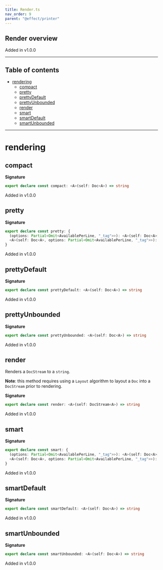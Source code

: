 ```yaml
---
title: Render.ts
nav_order: 9
parent: "@effect/printer"
---
```


## Render overview

Added in v1.0.0

---

<h2 class="text-delta">Table of contents</h2>

- [rendering](#rendering)
  - [compact](#compact)
  - [pretty](#pretty)
  - [prettyDefault](#prettydefault)
  - [prettyUnbounded](#prettyunbounded)
  - [render](#render)
  - [smart](#smart)
  - [smartDefault](#smartdefault)
  - [smartUnbounded](#smartunbounded)

---

# rendering

## compact

**Signature**

```ts
export declare const compact: <A>(self: Doc<A>) => string
```

Added in v1.0.0

## pretty

**Signature**

```ts
export declare const pretty: {
  (options: Partial<Omit<AvailablePerLine, "_tag">>): <A>(self: Doc<A>) => string
  <A>(self: Doc<A>, options: Partial<Omit<AvailablePerLine, "_tag">>): string
}
```

Added in v1.0.0

## prettyDefault

**Signature**

```ts
export declare const prettyDefault: <A>(self: Doc<A>) => string
```

Added in v1.0.0

## prettyUnbounded

**Signature**

```ts
export declare const prettyUnbounded: <A>(self: Doc<A>) => string
```

Added in v1.0.0

## render

Renders a `DocStream` to a `string`.

**Note**: this method requires using a `Layout` algorithm to layout a `Doc`
into a `DocStream` prior to rendering.

**Signature**

```ts
export declare const render: <A>(self: DocStream<A>) => string
```

Added in v1.0.0

## smart

**Signature**

```ts
export declare const smart: {
  (options: Partial<Omit<AvailablePerLine, "_tag">>): <A>(self: Doc<A>) => string
  <A>(self: Doc<A>, options: Partial<Omit<AvailablePerLine, "_tag">>): string
}
```

Added in v1.0.0

## smartDefault

**Signature**

```ts
export declare const smartDefault: <A>(self: Doc<A>) => string
```

Added in v1.0.0

## smartUnbounded

**Signature**

```ts
export declare const smartUnbounded: <A>(self: Doc<A>) => string
```

Added in v1.0.0
